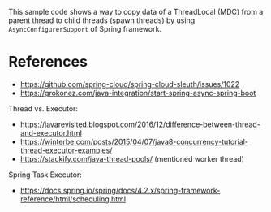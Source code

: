 This sample code shows a way to copy data of a ThreadLocal (MDC) from a parent thread to child threads (spawn threads) 
by using `AsyncConfigurerSupport` of Spring framework.

# References
- https://github.com/spring-cloud/spring-cloud-sleuth/issues/1022
- https://grokonez.com/java-integration/start-spring-async-spring-boot

Thread vs. Executor:
- https://javarevisited.blogspot.com/2016/12/difference-between-thread-and-executor.html 
- https://winterbe.com/posts/2015/04/07/java8-concurrency-tutorial-thread-executor-examples/
- https://stackify.com/java-thread-pools/ (mentioned worker thread)


Spring Task Executor:
- https://docs.spring.io/spring/docs/4.2.x/spring-framework-reference/html/scheduling.html  